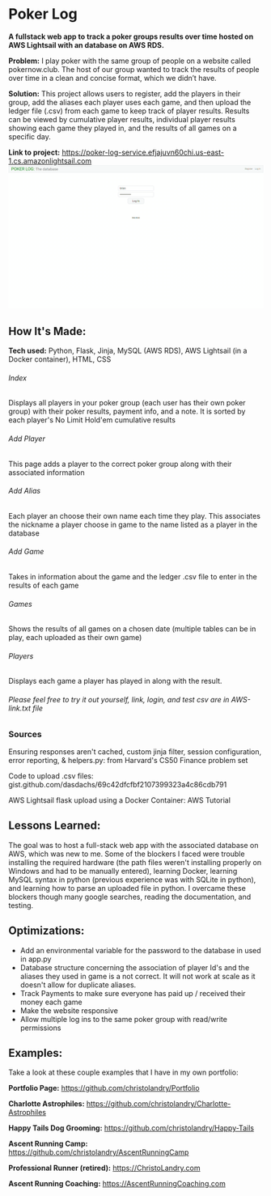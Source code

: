 # Poker Log 
**A fullstack web app to track a poker groups results over time hosted on AWS Lightsail with an database on AWS RDS.**

**Problem:** I play poker with the same group of people on a website called pokernow.club.  The host of our group wanted to track the results of people over time in a clean and concise format, which we didn’t have. 

**Solution:**
This project allows users to register, add the players in their group, add the aliases each player uses each game, and then upload the ledger file (.csv) from each game to keep track of player results.  Results can be viewed by cumulative player results, individual player results showing each game they played in, and the results of all games on a specific day.

**Link to project:** https://poker-log-service.efjajuvn60chi.us-east-1.cs.amazonlightsail.com
![alt tag](poker-log.gif)

## How It's Made:

**Tech used:** Python, Flask, Jinja, MySQL (AWS RDS), AWS Lightsail (in a Docker container), HTML, CSS

<h6>Index</h6>
<p>Displays all players in your poker group (each user has their own poker group) with their poker results, payment info, and a note.  It is sorted by each player's No Limit Hold'em cumulative results</p>
<h6>Add Player</h6>
<p>This page adds a player to the correct poker group along with their associated information</p>
<h6>Add Alias</h6>
<p>Each player an choose their own name each time they play.  This associates the nickname a player choose in game to the name listed as a player in the database</p>
<h6>Add Game</h6>
<p>Takes in information about the game and the ledger .csv file to enter in the results of each game</p>
<h6>Games</h6>
<p>Shows the results of all games on a chosen date (multiple tables can be in play, each uploaded as their own game)</p>
<h6>Players</h6>
<p>Displays each game a player has played in along with the result.</p>
<h6>Please feel free to try it out yourself, link, login, and test csv are in AWS-link.txt file</h6>


### Sources
<p>Ensuring responses aren't cached, custom jinja filter, session configuration, error reporting, & helpers.py: from Harvard's CS50 Finance problem set</p>
<p>Code to upload .csv files: gist.github.com/dasdachs/69c42dfcfbf2107399323a4c86cdb791</p>
<p>AWS Lightsail flask upload using a Docker Container: AWS Tutorial</p>

## Lessons Learned:

The goal was to host a full-stack web app with the associated database on AWS, which was new to me.  Some of the blockers I faced were trouble installing the required hardware (the path files weren't installing properly on Windows and had to be manually entered), learning Docker, learning MySQL syntax in python (previous experience was with SQLite in python), and learning how to parse an uploaded file in python.  I overcame these blockers though many google searches, reading the documentation, and testing.

## Optimizations:
<ul>
  <li>Add an environmental variable for the password to the database in used in app.py</li>
  <li>Database structure concerning the association of player Id's and the aliases they used in game is a not correct.  It will not work at scale as it doesn't allow for duplicate aliases.</li>
  <li>Track Payments to make sure everyone has paid up / received their money each game</li>
  <li>Make the website responsive</li>
  <li>Allow multiple log ins to the same poker group with read/write permissions</li>
</ul>

## Examples:
Take a look at these couple examples that I have in my own portfolio:

**Portfolio Page:** https://github.com/christolandry/Portfolio

**Charlotte Astrophiles:** https://github.com/christolandry/Charlotte-Astrophiles

**Happy Tails Dog Grooming:** https://github.com/christolandry/Happy-Tails

**Ascent Running Camp:** https://github.com/christolandry/AscentRunningCamp

**Professional Runner (retired):** https://ChristoLandry.com

**Ascent Running Coaching:** https://AscentRunningCoaching.com
